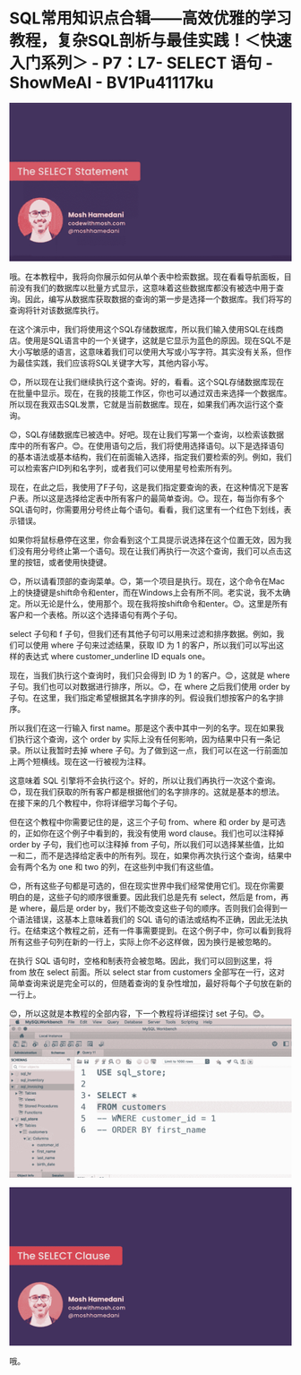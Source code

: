 # SQL常用知识点合辑——高效优雅的学习教程，复杂SQL剖析与最佳实践！＜快速入门系列＞ - P7：L7- SELECT 语句 - ShowMeAI - BV1Pu41117ku

![](img/3ac0cd0bdd7339c70521bd045805fd1d_0.png)

哦。在本教程中，我将向你展示如何从单个表中检索数据。现在看看导航面板，目前没有我们的数据库以批量方式显示，这意味着这些数据库都没有被选中用于查询。因此，编写从数据库获取数据的查询的第一步是选择一个数据库。我们将写的查询将针对该数据库执行。

在这个演示中，我们将使用这个SQL存储数据库，所以我们输入使用SQL在线商店。使用是SQL语言中的一个关键字，这就是它显示为蓝色的原因。现在SQL不是大小写敏感的语言，这意味着我们可以使用大写或小写字符。其实没有关系，但作为最佳实践，我们应该将SQL关键字大写，其他内容小写。

😊，所以现在让我们继续执行这个查询。好的，看看。这个SQL存储数据库现在在批量中显示。现在，在我的技能工作区，你也可以通过双击来选择一个数据库。所以现在我双击SQL发票，它就是当前数据库。现在，如果我们再次运行这个查询。

😊，SQL存储数据库已被选中。好吧。现在让我们写第一个查询，以检索该数据库中的所有客户。😊。在使用语句之后，我们将使用选择语句。以下是选择语句的基本语法或基本结构，我们在前面输入选择，指定我们要检索的列。例如，我们可以检索客户ID列和名字列，或者我们可以使用星号检索所有列。

现在，在此之后，我使用了F子句，这是我们指定要查询的表，在这种情况下是客户表。所以这是选择给定表中所有客户的最简单查询。😊。现在，每当你有多个SQL语句时，你需要用分号终止每个语句。看看，我们这里有一个红色下划线，表示错误。

如果你将鼠标悬停在这里，你会看到这个工具提示说选择在这个位置无效，因为我们没有用分号终止第一个语句。现在让我们再执行一次这个查询，我们可以点击这里的按钮，或者使用快捷键。

😊，所以请看顶部的查询菜单。😊，第一个项目是执行。现在，这个命令在Mac上的快捷键是shift命令和enter，而在Windows上会有所不同。老实说，我不太确定。所以无论是什么，使用那个。现在我将按shift命令和enter。😊。这里是所有客户和一个表格。所以这个选择语句有两个子句。

select 子句和 f 子句，但我们还有其他子句可以用来过滤和排序数据。例如，我们可以使用 where 子句来过滤结果，获取 ID 为 1 的客户，所以我们可以写出这样的表达式 where customer_underline ID equals one。

现在，当我们执行这个查询时，我们只会得到 ID 为 1 的客户。😊，这就是 where 子句。我们也可以对数据进行排序，所以。😊，在 where 之后我们使用 order by 子句。在这里，我们指定希望根据其名字排序的列。假设我们想按客户的名字排序。

所以我们在这一行输入 first name。那是这个表中其中一列的名字。现在如果我们执行这个查询，这个 order by 实际上没有任何影响，因为结果中只有一条记录。所以让我暂时去掉 where 子句。为了做到这一点，我们可以在这一行前面加上两个短横线。现在这一行被视为注释。

这意味着 SQL 引擎将不会执行这个。好的，所以让我们再执行一次这个查询。😊，现在我们获取的所有客户都是根据他们的名字排序的。这就是基本的想法。在接下来的几个教程中，你将详细学习每个子句。

但在这个教程中你需要记住的是，这三个子句 from、where 和 order by 是可选的，正如你在这个例子中看到的，我没有使用 word clause。我们也可以注释掉 order by 子句，我们也可以注释掉 from 子句，所以我们可以选择某些值，比如一和二，而不是选择给定表中的所有列。现在，如果你再次执行这个查询，结果中会有两个名为 one 和 two 的列，在这些列中我们有这些值。

😊，所有这些子句都是可选的，但在现实世界中我们经常使用它们。现在你需要明白的是，这些子句的顺序很重要。因此我们总是先有 select，然后是 from，再是 where，最后是 order by，我们不能改变这些子句的顺序。否则我们会得到一个语法错误，这基本上意味着我们的 SQL 语句的语法或结构不正确，因此无法执行。在结束这个教程之前，还有一件事需要提到。在这个例子中，你可以看到我将所有这些子句列在新的一行上，实际上你不必这样做，因为换行是被忽略的。

在执行 SQL 语句时，空格和制表符会被忽略。因此，我们可以回到这里，将 from 放在 select 前面。所以 select star from customers 全部写在一行，这对简单查询来说是完全可以的，但随着查询的复杂性增加，最好将每个子句放在新的一行上。

😊，所以这就是本教程的全部内容，下一个教程将详细探讨 set 子句。😊。![](img/3ac0cd0bdd7339c70521bd045805fd1d_2.png)

![](img/3ac0cd0bdd7339c70521bd045805fd1d_3.png)

哦。
